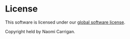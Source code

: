 # License

This software is licensed under our [global software license](https://docs.nhcarrigan.com/#/license).

Copyright held by Naomi Carrigan.
